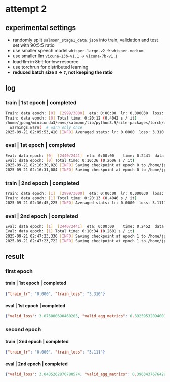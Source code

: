 # attempt 2

## experimental settings
- randomly split `salmonn_stage1_data.json` into train, validation and test set with 90:5:5 ratio
- use smaller speech model `whisper-large-v2` &rarr; `whisper-medium`
- use smaller llm `vicuna-13b-v1.1` &rarr; `vicuna-7b-v1.1`
- ~~load llm in 8bit for low resource~~
- use torchrun for distributed learning
- **reduced batch size `8` &rarr; `7`, not keeping the ratio**
<!-- - doubled gradient accumulation to 2 and halved batch size twice to 4, keeping the ratio -->

## log

### train | 1st epoch | completed
```bash
Train: data epoch: [0]  [2999/3000]  eta: 0:00:00  lr: 0.000030  loss: 3.3003  time: 0.4025  data: 0.0000  max mem: 26767
Train: data epoch: [0] Total time: 0:20:12 (0.4042 s / it)
/home/jpong/miniconda3/envs/salmonn/lib/python3.9/site-packages/torch/distributed/distributed_c10d.py:4807: UserWarning: No device id is provided via `init_process_group` or `barrier `. Using the current device set by the user.
  warnings.warn(  # warn only once
2025-09-21 02:05:53,410 [INFO] Averaged stats: lr: 0.0000  loss: 3.310
```

### eval | 1st epoch | completed
```bash
Eval: data epoch: [0]  [2440/2441]  eta: 0:00:00    time: 0.2441  data: 0.0001  max mem: 26767
Eval: data epoch: [0] Total time: 0:10:36 (0.2606 s / it)
2025-09-21 02:16:30,828 [INFO] Saving checkpoint at epoch 0 to /home/jpong/Workspace/jaeeewon/SALMONN_output/202509210144/checkpoint_best.pth.
2025-09-21 02:16:31,084 [INFO] Saving checkpoint at epoch 0 to /home/jpong/Workspace/jaeeewon/SALMONN_output/202509210144/checkpoint_0.pth
```

### train | 2nd epoch | completed
```bash
Train: data epoch: [1]  [2999/3000]  eta: 0:00:00  lr: 0.000030  loss: 3.4354  time: 0.4031  data: 0.0000  max mem: 26811
Train: data epoch: [1] Total time: 0:20:13 (0.4046 s / it)
2025-09-21 02:36:45,225 [INFO] Averaged stats: lr: 0.0000  loss: 3.1111
```

### eval | 2nd epoch | completed
```bash
Eval: data epoch: [1]  [2440/2441]  eta: 0:00:00    time: 0.2452  data: 0.0002  max mem: 26811
Eval: data epoch: [1] Total time: 0:10:34 (0.2601 s / it)
2025-09-21 02:47:23,336 [INFO] Saving checkpoint at epoch 1 to /home/jpong/Workspace/jaeeewon/SALMONN_output/202509210144/checkpoint_best.pth.
2025-09-21 02:47:23,722 [INFO] Saving checkpoint at epoch 1 to /home/jpong/Workspace/jaeeewon/SALMONN_output/202509210144/checkpoint_1.pth
```

## result

### first epoch
#### train | 1st epoch | completed
```json
{"train_lr": "0.000", "train_loss": "3.310"}
```
#### eval | 1st epoch | completed
```json
{"valid_loss": 3.076000690460205, "valid_agg_metrics": 0.3925953209400177, "valid_best_epoch": 0}
```

### second epoch
#### train | 2nd epoch | completed
```json
{"train_lr": "0.000", "train_loss": "3.111"}
```
#### eval | 2nd epoch | completed
```json
{"valid_loss": 3.0485262870788574, "valid_agg_metrics": 0.39634376764297485, "valid_best_epoch": 1}
```
